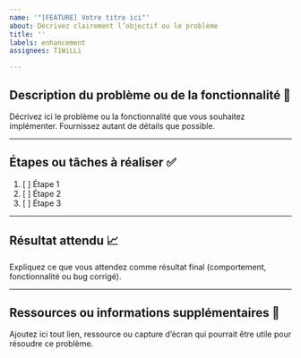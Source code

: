 ```yaml
---
name: '"[FEATURE] Votre titre ici"'
about: Décrivez clairement l’objectif ou le problème
title: ''
labels: enhancement
assignees: T1WiLLi

---
```


## Description du problème ou de la fonctionnalité 🎯
Décrivez ici le problème ou la fonctionnalité que vous souhaitez implémenter. Fournissez autant de détails que possible.

---

## Étapes ou tâches à réaliser ✅
1. [ ] Étape 1
2. [ ] Étape 2
3. [ ] Étape 3

---

## Résultat attendu 📈
Expliquez ce que vous attendez comme résultat final (comportement, fonctionnalité ou bug corrigé).

---

## Ressources ou informations supplémentaires 📂
Ajoutez ici tout lien, ressource ou capture d’écran qui pourrait être utile pour résoudre ce problème.
